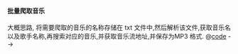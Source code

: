 <!-- #### 一个爬虫,可以批量爬取图片
@[code](./spider.js) -->
#### 批量爬取音乐
大概思路, 将需要爬取的音乐的名称存储在 txt 文件中,然后解析该文件,获取音乐名以及歌手名称,再搜索对应的音乐,并获取音乐流地址,并保存为MP3 格式. 
@[code](./../my//music/parse.js) -->
